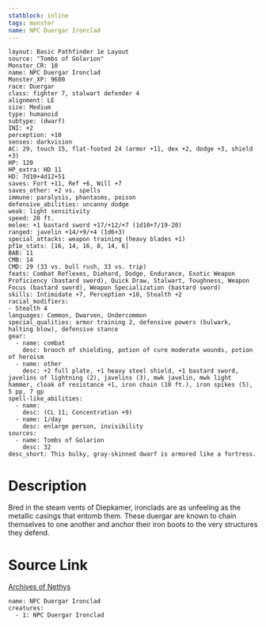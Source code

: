 ```yaml
---
statblock: inline
tags: monster
name: NPC Duergar Ironclad
---
```

```statblock
layout: Basic Pathfinder 1e Layout
source: "Tombs of Golarion"
Monster_CR: 10
name: NPC Duergar Ironclad
Monster_XP: 9600
race: Duergar
class: fighter 7, stalwart defender 4
alignment: LE
size: Medium
type: humanoid
subtype: (dwarf)
INI: +2
perception: +10
senses: darkvision
AC: 29, touch 15, flat-footed 24 (armor +11, dex +2, dodge +3, shield +3)
HP: 120
HP_extra: HD 11
HD: 7d10+4d12+51
saves: Fort +11, Ref +6, Will +7
saves_other: +2 vs. spells
immune: paralysis, phantasms, poison
defensive_abilities: uncanny dodge
weak: light sensitivity
speed: 20 ft.
melee: +1 bastard sword +17/+12/+7 (1d10+7/19-20)
ranged: javelin +14/+9/+4 (1d6+3)
special_attacks: weapon training (heavy blades +1)
pf1e_stats: [16, 14, 16, 8, 14, 6]
BAB: 11
CMB: 14
CMD: 29 (33 vs. bull rush, 33 vs. trip)
feats: Combat Reflexes, Diehard, Dodge, Endurance, Exotic Weapon Proficiency (bastard sword), Quick Draw, Stalwart, Toughness, Weapon Focus (bastard sword), Weapon Specialization (bastard sword)
skills: Intimidate +7, Perception +10, Stealth +2
racial_modifiers:
- Stealth 4
languages: Common, Dwarven, Undercommon
special_qualities: armor training 2, defensive powers (bulwark, halting blow), defensive stance
gear:
  - name: combat
    desc: brooch of shielding, potion of cure moderate wounds, potion of heroism
  - name: other
    desc: +2 full plate, +1 heavy steel shield, +1 bastard sword, javelins of lightning (2), javelins (3), mwk javelin, mwk light hammer, cloak of resistance +1, iron chain (10 ft.), iron spikes (5), 5 pp, 7 gp
spell-like_abilities:
  - name:
    desc: (CL 11; Concentration +9)
  - name: 1/day
    desc: enlarge person, invisibility
sources:
  - name: Tombs of Golarion
    desc: 32
desc_short: This bulky, gray-skinned dwarf is armored like a fortress.
```
# Description
Bred in the steam vents of Diepkamer, ironclads are as unfeeling as the metallic casings that entomb them. These duergar are known to chain themselves to one another and anchor their iron boots to the very structures they defend.
# Source Link
[Archives of Nethys](https://aonprd.com/NPCDisplay.aspx?ItemName=Duergar%20Ironclad)
```encounter-table
name: NPC Duergar Ironclad
creatures:
  - 1: NPC Duergar Ironclad
```
